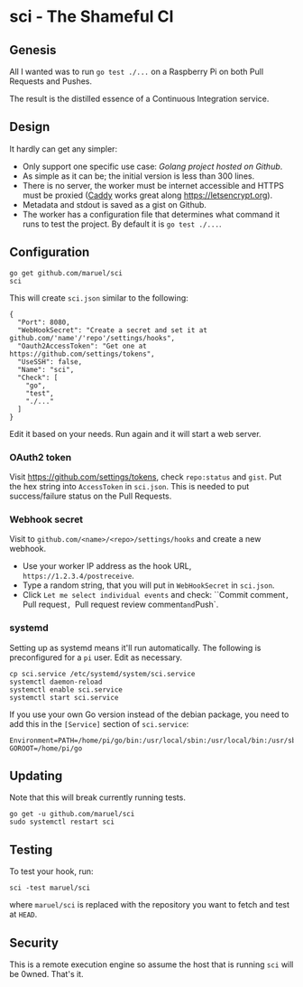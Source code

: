 # sci - The Shameful CI

## Genesis

All I wanted was to run `go test ./...` on a Raspberry Pi on both Pull Requests
and Pushes.

The result is the distilled essence of a Continuous Integration service.


## Design

It hardly can get any simpler:

- Only support one specific use case: *Golang project hosted on Github*.
- As simple as it can be; the initial version is less than 300 lines.
- There is no server, the worker must be internet accessible and HTTPS must be
  proxied ([Caddy](https://caddyserver.com/) works great along
  https://letsencrypt.org).
- Metadata and stdout is saved as a gist on Github.
- The worker has a configuration file that determines what command it runs to
  test the project. By default it is `go test ./...`.


## Configuration

```
go get github.com/maruel/sci
sci
```

This  will create `sci.json` similar to the following:

```
{
  "Port": 8080,
  "WebHookSecret": "Create a secret and set it at github.com/'name'/'repo'/settings/hooks",
  "Oauth2AccessToken": "Get one at https://github.com/settings/tokens",
  "UseSSH": false,
  "Name": "sci",
  "Check": [
    "go",
    "test",
    "./..."
  ]
}
```

Edit it based on your needs. Run again and it will start a web server.


### OAuth2 token

Visit https://github.com/settings/tokens, check `repo:status` and `gist`. Put
the hex string into `AccessToken` in `sci.json`. This is needed to put
success/failure status on the Pull Requests.


### Webhook secret

Visit to `github.com/<name>/<repo>/settings/hooks` and create a new webhook.

- Use your worker IP address as the hook URL, `https://1.2.3.4/postreceive`.
- Type a random string, that you will put in `WebHookSecret` in `sci.json`.
- Click `Let me select individual events` and check: ``Commit comment`, `Pull
  request`, `Pull request review comment` and `Push`.


### systemd

Setting up as systemd means it'll run automatically. The following is
preconfigured for a `pi` user. Edit as necessary.

```
cp sci.service /etc/systemd/system/sci.service
systemctl daemon-reload
systemctl enable sci.service
systemctl start sci.service
```

If you use your own Go version instead of the debian package, you need to add
this in the `[Service]` section of `sci.service`:

```
Environment=PATH=/home/pi/go/bin:/usr/local/sbin:/usr/local/bin:/usr/sbin:/usr/bin:/sbin GOROOT=/home/pi/go
```


## Updating

Note that this will break currently running tests.

```
go get -u github.com/maruel/sci
sudo systemctl restart sci
```


## Testing

To test your hook, run:

```
sci -test maruel/sci
```

where `maruel/sci` is replaced with the repository you want to fetch and test at
`HEAD`.


## Security

This is a remote execution engine so assume the host that is running `sci` will
be 0wned. That's it.
